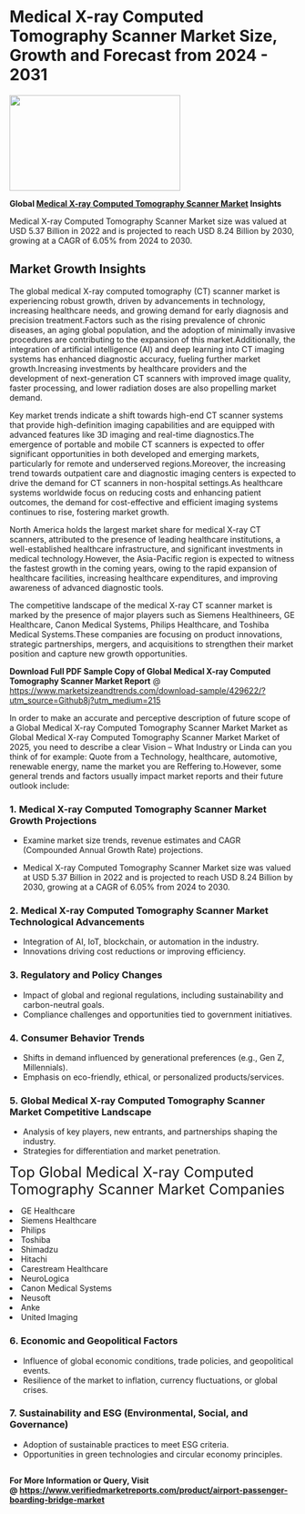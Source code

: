 <H1>Medical X-ray Computed Tomography Scanner Market Size, Growth and Forecast from 2024 - 2031</H1><img class="aligncenter size-medium wp-image-584254" src="https://thirdeyenews.in/wp-content/uploads/2024/09/Global-Market-Research-300x168.jpeg" alt="" width="300" height="168" /><p><strong>Global&nbsp;<a href="https://www.marketsizeandtrends.com/download-sample/429622/?utm_source=Github8j?utm_medium=215">Medical X-ray Computed Tomography Scanner Market</a> Insights</strong></p><p>Medical X-ray Computed Tomography Scanner Market size was valued at USD 5.37 Billion in 2022 and is projected to reach USD 8.24 Billion by 2030, growing at a CAGR of 6.05% from 2024 to 2030.</p><p><h2>Market Growth Insights</h2> <p>The global medical X-ray computed tomography (CT) scanner market is experiencing robust growth, driven by advancements in technology, increasing healthcare needs, and growing demand for early diagnosis and precision treatment.Factors such as the rising prevalence of chronic diseases, an aging global population, and the adoption of minimally invasive procedures are contributing to the expansion of this market.Additionally, the integration of artificial intelligence (AI) and deep learning into CT imaging systems has enhanced diagnostic accuracy, fueling further market growth.Increasing investments by healthcare providers and the development of next-generation CT scanners with improved image quality, faster processing, and lower radiation doses are also propelling market demand.</p> <p>Key market trends indicate a shift towards high-end CT scanner systems that provide high-definition imaging capabilities and are equipped with advanced features like 3D imaging and real-time diagnostics.The emergence of portable and mobile CT scanners is expected to offer significant opportunities in both developed and emerging markets, particularly for remote and underserved regions.Moreover, the increasing trend towards outpatient care and diagnostic imaging centers is expected to drive the demand for CT scanners in non-hospital settings.As healthcare systems worldwide focus on reducing costs and enhancing patient outcomes, the demand for cost-effective and efficient imaging systems continues to rise, fostering market growth.</p> <p>North America holds the largest market share for medical X-ray CT scanners, attributed to the presence of leading healthcare institutions, a well-established healthcare infrastructure, and significant investments in medical technology.However, the Asia-Pacific region is expected to witness the fastest growth in the coming years, owing to the rapid expansion of healthcare facilities, increasing healthcare expenditures, and improving awareness of advanced diagnostic tools.</p> <p>The competitive landscape of the medical X-ray CT scanner market is marked by the presence of major players such as Siemens Healthineers, GE Healthcare, Canon Medical Systems, Philips Healthcare, and Toshiba Medical Systems.These companies are focusing on product innovations, strategic partnerships, mergers, and acquisitions to strengthen their market position and capture new growth opportunities.</p> <p><span class=""><strong>Download Full PDF Sample Copy of Global Medical X-ray Computed Tomography Scanner Market Report</strong> @ <a href="https://www.marketsizeandtrends.com/download-sample/429622/?utm_source=Github8j?utm_medium=215" target="_blank">https://www.marketsizeandtrends.com/download-sample/429622/?utm_source=Github8j?utm_medium=215</a></span></p><p>In order to make an accurate and perceptive description of future scope of a Global&nbsp;Medical X-ray Computed Tomography Scanner Market Market as Global&nbsp;Medical X-ray Computed Tomography Scanner Market Market of 2025, you need to describe a clear Vision &ndash; What Industry or Linda can you think of for example: Quote from a Technology, healthcare, automotive, renewable energy, name the market you are Reffering to.However, some general trends and factors usually impact market reports and their future outlook include:</p><h3>1.&nbsp;<strong>Medical X-ray Computed Tomography Scanner Market Growth Projections</strong></h3><ul><li>Examine market size trends, revenue estimates and CAGR (Compounded Annual Growth Rate) projections.</li><li><p>Medical X-ray Computed Tomography Scanner Market size was valued at USD 5.37 Billion in 2022 and is projected to reach USD 8.24 Billion by 2030, growing at a CAGR of 6.05% from 2024 to 2030.</p></li></ul><h3>2.&nbsp;<strong>Medical X-ray Computed Tomography Scanner Market Technological Advancements</strong></h3><ul><li>Integration of AI, IoT, blockchain, or automation in the industry.</li><li>Innovations driving cost reductions or improving efficiency.</li></ul><h3>3.&nbsp;<strong>Regulatory and Policy Changes</strong></h3><ul><li>Impact of global and regional regulations, including sustainability and carbon-neutral goals.</li><li>Compliance challenges and opportunities tied to government initiatives.</li></ul><h3>4.&nbsp;<strong>Consumer Behavior Trends</strong></h3><ul><li>Shifts in demand influenced by generational preferences (e.g., Gen Z, Millennials).</li><li>Emphasis on eco-friendly, ethical, or personalized products/services.</li></ul><h3>5.&nbsp;<strong>Global Medical X-ray Computed Tomography Scanner Market Competitive Landscape</strong></h3><ul><li>Analysis of key players, new entrants, and partnerships shaping the industry.</li><li>Strategies for differentiation and market penetration.</li></ul><p data-pm-slice="1 1 []"><span style="color: inherit; font-family: inherit; font-size: 25px;">Top Global Medical X-ray Computed Tomography Scanner Market Companies</span></p><div class="" data-test-id=""><p><li>GE Healthcare</li><li> Siemens Healthcare</li><li> Philips</li><li> Toshiba</li><li> Shimadzu</li><li> Hitachi</li><li> Carestream Healthcare</li><li> NeuroLogica</li><li> Canon Medical Systems</li><li> Neusoft</li><li> Anke</li><li> United Imaging</li></p></div><h3>6.&nbsp;<strong>Economic and Geopolitical Factors</strong></h3><ul><li>Influence of global economic conditions, trade policies, and geopolitical events.</li><li>Resilience of the market to inflation, currency fluctuations, or global crises.</li></ul><h3>7.&nbsp;<strong>Sustainability and ESG (Environmental, Social, and Governance)</strong></h3><ul><li>Adoption of sustainable practices to meet ESG criteria.</li><li>Opportunities in green technologies and circular economy principles.</li></ul><h2><strong style="font-size: 14px;">For More Information or Query, Visit @&nbsp;</strong><a style="background-color: #ffffff; font-size: 14px;" href="https://www.marketsizeandtrends.com/report/medical-x-ray-computed-tomography-scanner-market/" target="_blank">https://www.verifiedmarketreports.com/product/airport-passenger-boarding-bridge-market</a></h2>